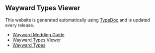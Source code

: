 ## Wayward Types Viewer

This website is generated automatically using [TypeDoc](https://typedoc.org/) and is updated every release.

* [Wayward Modding Guide](https://github.com/WaywardGame/types/wiki)
* [Wayward Types Viewer](https://waywardgame.github.io/)
* [Wayward Types](https://github.com/WaywardGame/types)
